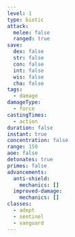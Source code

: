 ```yaml
---
level: 1
type: biotic
attack:
  melee: false
  ranged: true
save:
  dex: false
  str: false
  con: false
  int: false
  wis: false
  cha: false
tags:
  - damage
damageType:
  - force
castingTimes:
  - action
duration: false
instant: true
concentration: false
range: 150
aoe: false
detonates: true
primes: false
advancements:
  anti-shield:
    mechanics: []
  improved-damage:
    mechanics: []
classes:
  - adept
  - sentinel
  - vanguard
---
```

